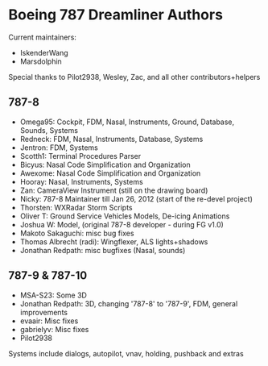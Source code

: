 # Boeing 787 Dreamliner Authors

Current maintainers:

* IskenderWang
* Marsdolphin

Special thanks to Pilot2938, Wesley, Zac, and all other contributors+helpers

## 787-8

* Omega95: Cockpit, FDM, Nasal, Instruments, Ground, Database, Sounds, Systems
* Redneck: FDM, Nasal, Instruments, Database, Systems
* Jentron: FDM, Systems
* Scotth1: Terminal Procedures Parser
* Bicyus: Nasal Code Simplification and Organization
* Awexome: Nasal Code Simplification and Organization
* Hooray: Nasal, Instruments, Systems
* Zan: CameraView Instrument (still on the drawing board)
* Nicky: 787-8 Maintainer till Jan 26, 2012 (start of the re-devel project)
* Thorsten: WXRadar Storm Scripts
* Oliver T: Ground Service Vehicles Models, De-icing Animations
* Joshua W: Model, (original 787-8 developer - during FG v1.0)
* Makoto Sakaguchi: misc bug fixes
* Thomas Albrecht (radi): Wingflexer, ALS lights+shadows
* Jonathan Redpath: misc bugfixes (Nasal, sounds)

## 787-9 & 787-10

* MSA-S23: Some 3D
* Jonathan Redpath: 3D, changing '787-8' to '787-9', FDM, general improvements
* evaair: Misc fixes
* gabrielyv: Misc fixes
* Pilot2938

Systems include dialogs, autopilot, vnav, holding, pushback and extras
